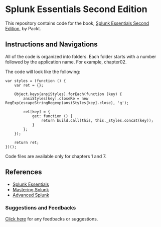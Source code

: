 # Splunk Essentials Second Edition

This repository contains code for the book, [Splunk Essentials Second Edition](https://www.packtpub.com/big-data-and-business-intelligence/splunk-essentials-second-edition?utm_source=GitHub&utm_medium=repository&utm_campaign=9781785889462), by Packt.

## Instructions and Navigations

All of the code is organized into folders. Each folder starts with a number followed by the application name. For example, chapter02.

The code will look like the following:
```
var styles = (function () {
	var ret = {};

	Object.keys(ansiStyles).forEach(function (key) {
		ansiStyles[key].closeRe = new RegExp(escapeStringRegexp(ansiStyles[key].close), 'g');

		ret[key] = {
			get: function () {
				return build.call(this, this._styles.concat(key));
			}
		};
	});

	return ret;
})();
```
Code files are available only for chapters 1 and 7.

## References

* [Splunk Essentials](https://www.packtpub.com/big-data-and-business-intelligence/splunk-essentials?utm_source=GitHub&utm_medium=repository&utm_campaign=9781784398385)
* [Mastering Splunk](https://www.packtpub.com/big-data-and-business-intelligence/mastering-splunk?utm_source=GitHub&utm_medium=repository&utm_campaign=9781782173830)
* [Advanced Splunk](https://www.packtpub.com/big-data-and-business-intelligence/advanced-splunk?utm_source=GitHub&utm_medium=repository&utm_campaign=9781785884351)

### Suggestions and Feedbacks

[Click here](https://docs.google.com/forms/d/e/1FAIpQLSe5qwunkGf6PUvzPirPDtuy1Du5Rlzew23UBp2S-P3wB-GcwQ/viewform) for any feedbacks or suggestions.

